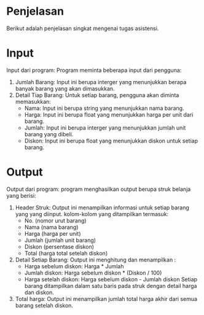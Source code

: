 # Penjelasan
Berikut adalah penjelasan singkat mengenai tugas asistensi.
# Input
Input dari program: 
Program meminta beberapa input dari pengguna:
1. Jumlah Barang: Input ini berupa interger yang menunjukkan berapa banyak barang yang akan dimasukkan.
2. Detail Tiap Barang: Untuk setiap barang, pengguna akan diminta memasukkan:
   - Nama: Input ini berupa string yang menunjukkan nama barang.
   - Harga: Input ini berupa float yang menunjukkan harga per unit dari barang.
   - Jumlah: Input ini berupa interger yang menunjukkan jumlah unit barang yang dibeli.
   - Diskon: Input ini berupa float yang menunjukkan diskon untuk setiap barang.
# Output
Output dari program:
program menghasilkan output berupa struk belanja yang berisi:
1. Header Struk: Output ini menampilkan informasi untuk setiap barang yang yang diinput. kolom-kolom yang ditampilkan termasuk:
   - No. (nomor urut barang)
   - Nama (nama barang)
   - Harga (harga per unit)
   - Jumlah (jumlah unit barang)
   - Diskon (persentase diskon)
   - Total (harga total setelah diskon)
2. Detail Setiap Barang: Output ini menghitung dan menampilkan :
   - Harga sebelum diskon: Harga * Jumlah
   - Jumlah diskon: Harga sebelum diskon * (Diskon / 100)
   - Harga setelah diskon: Harga sebelum diskon - Jumlah diskon
   Setiap barang ditampilkan dalam satu baris pada struk dengan detail harga dan diskon.
3. Total harga: Output ini menampilkan jumlah total harga akhir dari semua barang setelah diskon.

